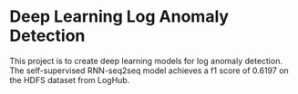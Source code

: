 # Deep Learning Log Anomaly Detection

This project is to create deep learning models for log anomaly detection. The self-supervised RNN-seq2seq model 
achieves a f1 score of 0.6197 on the HDFS dataset from LogHub.